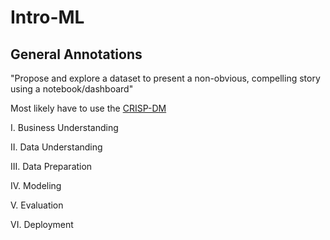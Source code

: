 # Intro-ML

## General Annotations

"Propose and explore a dataset to present a non-obvious, compelling story using a notebook/dashboard"

Most likely have to use the [CRISP-DM](https://www.datascience-pm.com/crisp-dm-2/)
  
I. Business Understanding
   
II. Data Understanding
   
III. Data Preparation
   
IV. Modeling
   
V. Evaluation
   
VI. Deployment
